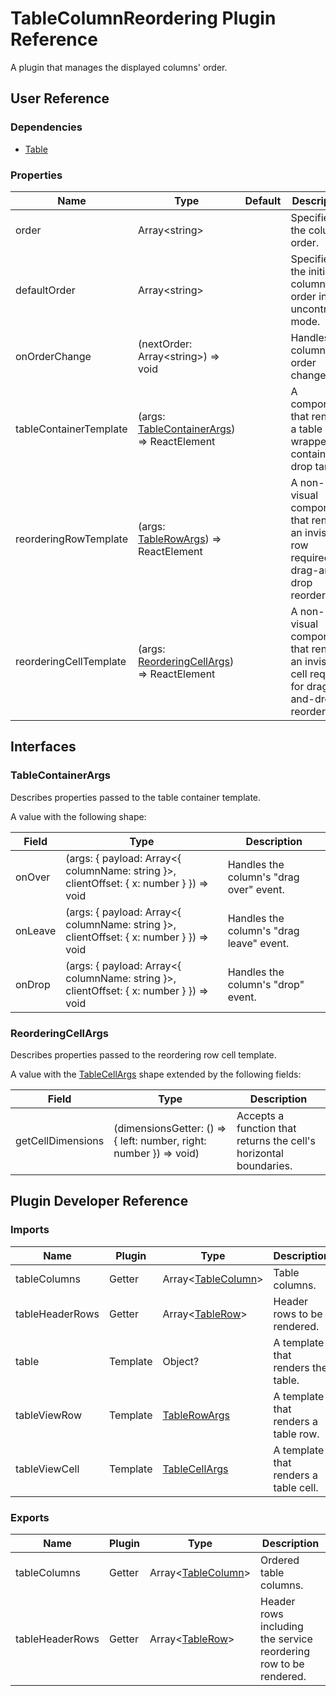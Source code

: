 # TableColumnReordering Plugin Reference

A plugin that manages the displayed columns' order.

## User Reference

### Dependencies

- [Table](table.md)

### Properties

Name | Type | Default | Description
-----|------|---------|------------
order | Array&lt;string&gt; | | Specifies the column order.
defaultOrder | Array&lt;string&gt; | | Specifies the initial column order in the uncontrolled mode.
onOrderChange | (nextOrder: Array&lt;string&gt;) => void | | Handles column order changes.
tableContainerTemplate | (args: [TableContainerArgs](#table-container-args)) => ReactElement | | A component that renders a table wrapper containing a drop target.
reorderingRowTemplate | (args: [TableRowArgs](table.md#table-row-args)) => ReactElement | | A non-visual component that renders an invisible row required for drag-and-drop reordering.
reorderingCellTemplate | (args: [ReorderingCellArgs](#reordering-cell-args)) => ReactElement | | A non-visual component that renders an invisible cell required for drag-and-drop reordering.

## Interfaces

### <a name="table-container-args"></a>TableContainerArgs

Describes properties passed to the table container template.

A value with the following shape:

Field | Type | Description
------|------|------------
onOver | (args: { payload: Array&lt;{ columnName: string }&gt;, clientOffset: { x: number } }) => void | Handles the column's "drag over" event.
onLeave | (args: { payload: Array&lt;{ columnName: string }&gt;, clientOffset: { x: number } }) => void | Handles the column's "drag leave" event.
onDrop | (args: { payload: Array&lt;{ columnName: string }&gt;, clientOffset: { x: number } }) => void | Handles the column's "drop" event.

### <a name="reordering-cell-args"></a>ReorderingCellArgs

Describes properties passed to the reordering row cell template.

A value with the [TableCellArgs](table.md#table-cell-args) shape extended by the following fields:

Field | Type | Description
------|------|------------
getCellDimensions | (dimensionsGetter: () => { left: number, right: number }) => void) | Accepts a function that returns the cell's horizontal boundaries.

## Plugin Developer Reference

### Imports

Name | Plugin | Type | Description
-----|--------|------|------------
tableColumns | Getter | Array&lt;[TableColumn](table.md#table-column)&gt; | Table columns.
tableHeaderRows | Getter | Array&lt;[TableRow](table.md#table-row)&gt; | Header rows to be rendered.
table | Template | Object? | A template that renders the table.
tableViewRow | Template | [TableRowArgs](table.md#table-row-args) | A template that renders a table row.
tableViewCell | Template | [TableCellArgs](table.md#table-cell-args) | A template that renders a table cell.

### Exports

Name | Plugin | Type | Description
-----|--------|------|------------
tableColumns | Getter | Array&lt;[TableColumn](table.md#table-column)&gt; | Ordered table columns.
tableHeaderRows | Getter | Array&lt;[TableRow](table.md#table-row)&gt; | Header rows including the service reordering row to be rendered.
